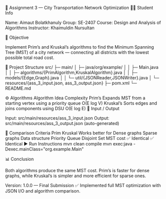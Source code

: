 🚦 Assignment 3 — City Transportation Network Optimization
👨‍💻 Student Info

Name: Aimaut Bolatkhanuly
Group: SE-2407
Course: Design and Analysis of Algorithms
Instructor: Khaimuldin Nursultan

🎯 Objective

Implement Prim’s and Kruskal’s algorithms to find the Minimum Spanning Tree (MST) of a city network — connecting all districts with the lowest possible total road cost.

🧩 Project Structure
src/
 ├─ main/
 │   ├─ java/org/example/
 │   │   ├─ Main.java
 │   │   ├─ algorithms/{PrimAlgorithm,KruskalAlgorithm}.java
 │   │   ├─ models/{Edge,Graph}.java
 │   │   └─ util/{JSONReader,JSONWriter}.java
 │   └─ resources/{ass_3_input.json, ass_3_output.json}
 ├─ pom.xml
 └─ README.md

⚙️ Algorithms
Algorithm	Idea	Complexity
Prim’s	Expands MST from a starting vertex using a priority queue	O(E log V)
Kruskal’s	Sorts edges and joins components using DSU	O(E log E)
📂 Input / Output

Input: src/main/resources/ass_3_input.json
Output: src/main/resources/ass_3_output.json (auto-generated)

🧠 Comparison
Criteria	Prim	Kruskal
Works better for	Dense graphs	Sparse graphs
Data structure	Priority Queue	Disjoint Set
MST cost	✅ Identical	✅ Identical
▶️ Run Instructions
mvn clean compile
mvn exec:java -Dexec.mainClass="org.example.Main"

📊 Conclusion

Both algorithms produce the same MST cost.
Prim’s is faster for dense graphs, while Kruskal’s is simpler and more efficient for sparse ones.

Version: 1.0.0 — Final Submission
✅ Implemented full MST optimization with JSON I/O and algorithm comparison.

